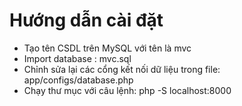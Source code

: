 # Hướng dẫn cài đặt
* Tạo tên CSDL trên MySQL với tên là mvc
* Import database :
mvc.sql
* Chỉnh sửa lại các cổng kết nối dữ liệu trong file:
app/configs/database.php
* Chạy thư mục với câu lệnh:
php -S localhost:8000


